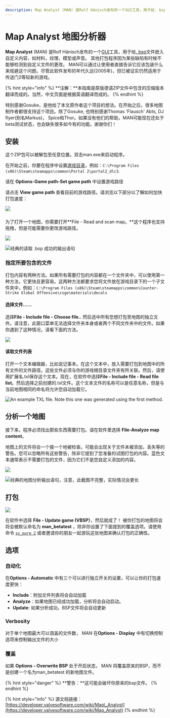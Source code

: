 ```yaml
---
description: Map Analyst (MAN) 是Rolf Hänisch发布的一个GUI工具，用于给. bsp文件嵌入自定义内容，如材料，纹理，模型或声音。
---
```


# Map Analyst 地图分析器

 **Map Analyst** \(MAN\) 是Rolf Hänisch发布的一个[GUI](https://developer.valvesoftware.com/wiki/GUI)工具，用于给[. bsp](https://developer.valvesoftware.com/wiki/BSP)文件嵌入自定义内容，如材料，纹理，模型或声音。 其他打包程序因为某些缺陷有时候不能够检测到自定义文件的更改。 MAN可以通过让使用者直接告诉它应该包装什么来规避这个问题。尽管此软件发布的年代久远\(2005年\)，但已被证实仍然适用于传送门2等较新的游戏。

{% hint style="info" %}
**注解：**本指南是原版德语ZIP文件中包含的压缩版本翻译而成的。当然，中文页面是根据英语翻译而成的。
{% endhint %}

特别感谢Gosuke，是他给了本文原作者这个项目的想法。在开始之后，很多地图制作者都很支持这个项目。除了Gosuke, 也特别感谢Thomas 'Flausch' Abts, DJ flyer\(别名Markus\)， Spice和Thor。如果没有他们的帮助，MAN可能现在还处于beta测试状态，也会缺失很多如今有的功能。谢谢你们！

## 安装

这个ZIP包可以被解包至任意位置。双击man.exe来启动程序。

在开始之前，你要在程序中设置[游戏目录](https://app.gitbook.com/@noskill/s/titanfall2/~/drafts/-MaRzY1-2WFNul9taRjZ/v/chinese/how-to-start-modding/modding-introduction/modding-tools/source/game-directory)，例如：`C:\Program Files (x86)\Steam\steamapps\common\Portal 2\portal2_dlc3`.

请在 **Options-Game path-Set game path** 中设置游戏路径

请点击 **View game path** 查看目前的游戏路径。请浏览以下部分以了解如何加快打包速度：





![](../../../../../.gitbook/assets/man26ebeta01.png)

### 

为了打开一个地图，你需要打开**File - Read and scan map。**这个程序也支持拖拽，但是可能需要你更改游戏路径。

![](../../../../../.gitbook/assets/man26ebeta02.png)

![&#x7ECF;&#x5178;&#x7684;&#x8BFB;&#x53D6; .bsp &#x6210;&#x529F;&#x7684;&#x8F93;&#x51FA;&#x8BED;&#x53E5;](../../../../../.gitbook/assets/man26ebeta03.png)

### 指定所要包含的文件

打包内容有两种方法。如果所有需要打包的内容都在一个文件夹中，可以使用第一种方法，它更快且更容易。这两种方法都要求您将文件放在游戏目录下的一个子文件夹中，例如：`C:\Program Files (x86)\Steam\steamapps\common\Counter-Strike Global Offensive\csgo\materials\decals`

#### 选择文件……

选择**File - Include file - Choose file..** 然后选中所有您想打包至地图的独立文件。请注意，此窗口菜单无法选择文件夹本身或者两个不同文件夹中的文件。如果你遇到了这种情况，请看下面的方法。

![](../../../../../.gitbook/assets/man26ebeta07.png)

#### 读取文件列表

打开一个文本编辑器，比如说记事本。在这个文本中，放入需要打包到地图中的所有文件的文件路径。这些文件必须与你的游戏根目录文件夹有所关联。然后，请使用扩展名.txl保存这个文本。现在，在软件中选择**File - Include file - Read file list**。然后选择之前创建的.txl文件。这个文本文件的名称可以是任意名称，但是与当前地图相同的命名将允许您自动加载它。

![An example TXL file. Note this one was generated using the first method.](../../../../../.gitbook/assets/man26ebeta08.png)

## 分析一个地图

接下来，程序必须找出那些东西需要打包。请在软件里选择 **File-Analyze map content**。

地图上的文件将会一个接一个地被检查。可能会出现关于文件未被添加，丢失等的警告。您可以忽略所有这些警告，除非它提到了您准备的试图打包的内容。蓝色文本通常表示不需要打包的文件，因为它们不是您自定义添加的内容。

![](../../../../../.gitbook/assets/man26ebeta04.png)

![&#x7ECF;&#x5178;&#x7684;&#x5730;&#x56FE;&#x5206;&#x6790;&#x8F93;&#x51FA;&#x8BED;&#x53E5;&#xFF0C;&#x6CE8;&#x610F;&#xFF0C;&#x6B64;&#x622A;&#x56FE;&#x4E0D;&#x5B8C;&#x6574;&#xFF0C;&#x5B9E;&#x9645;&#x60C5;&#x51B5;&#x4F1A;&#x66F4;&#x957F;](../../../../../.gitbook/assets/288px-man26ebeta05.png)

## 打包

![](../../../../../.gitbook/assets/man26ebeta06.png)

在软件中选择 **File - Update game \(VBSP）**，然后就成了！ 被你打包的地图将会将会被默认命名为 **man\_betatest** ，除非你设置了下面提到的覆盖选项。请使用命令 [`sv_pure 2`](https://developer.valvesoftware.com/wiki/Sv_pure) 或者邀请你的朋友一起游玩这张地图来确认打包的正确性。

## 选项

### 自动化

在**Options - Automatic** 中有三个可以进行独立开关的设置，可以让你的打包速度更快：

* **Include**：附加文件列表将会自动加载
* **Analyze**：如果地图已经成功加载，分析将会自动启动。
* **Update**: 如果分析成功，BSP文件将会自动更新

### Verbosity

对于单个地图最大可以涵盖的文件数， MAN 在**Options - Display** 中有切换控制选项来控制输出文件的大小

### 覆盖

如果 **Options - Overwrite BSP** 处于开启状态， MAN 将覆盖原来的BSP，而不是创建一个名为man\_betatest 的新地图文件。

{% hint style="danger" %}
**警告：**这可能会破坏你原来的bsp文件。
{% endhint %}

{% hint style="info" %}
源文档链接： [https://developer.valvesoftware.com/wiki/Map\_Analyst](https://developer.valvesoftware.com/wiki/Map_Analyst)
{% endhint %}

